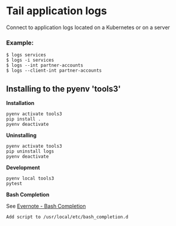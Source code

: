 # Tail application logs
Connect to application logs located on a Kubernetes or on a server

### Example:

```
$ logs services
$ logs -i services
$ logs --int partner-accounts
$ logs --client-int partner-accounts
```

## Installing to the pyenv 'tools3'

**Installation**

```
pyenv activate tools3
pip install .
pyenv deactivate
```

**Uninstalling**

```
pyenv activate tools3
pip uninstall logs
pyenv deactivate
```

**Development**

```
pyenv local tools3
pytest
```

**Bash Completion**

See [Evernote - Bash Completion](https://www.evernote.com/shard/s7/nl/829807/2a62d81d-319f-4066-8693-4c5fc7df29b9/)
```
Add script to /usr/local/etc/bash_completion.d
```

